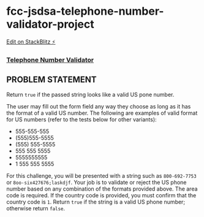 # fcc-jsdsa-telephone-number-validator-project

[Edit on StackBlitz ⚡️](https://stackblitz.com/edit/js-dupu6r)

### [Telephone Number Validator](https://www.freecodecamp.org/learn/javascript-algorithms-and-data-structures/javascript-algorithms-and-data-structures-projects/telephone-number-validator)

## PROBLEM STATEMENT
Return `true` if the passed string looks like a valid US pone number.

The user may fill out the form field any way they choose as long as it has the format of a valid US number.  The following are examples of valid format for US numbers (refer to the tests below for other variants):
- 555-555-555
- (555)555-5555
- (555) 555-5555
- 555 555 5555
- 5555555555
- 1 555 555 5555

For this challenge, you will be presented with a string such as `800-692-7753` or `8oo-six427676;laskdjf`.  Your job is to validate or reject the US phone number based on any combination of the formats provided above.  The area code is required.  If the country code is provided, you must confirm that the country code is `1`.  Return `true` if the string is a valid US phone number; otherwise return `false`.

